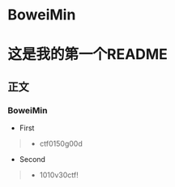 # BoweiMin
这是我的第一个README
==========  
正文
------
### BoweiMin
*  First
  > + ctf0150g00d 
*  Second  
  > + 1010v30ctf!
